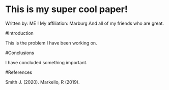 # This is my super cool paper!
Written by: ME !
My affiliation: Marburg
And all of my friends who are great.

#Introduction

This is the problem I have been working on.

#Conclusions

I have concluded something important. 

#References

Smith J. (2020).
Markello, R (2019).
